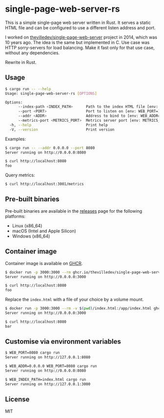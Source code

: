 # single-page-web-server-rs

This is a simple single-page web server written in Rust. It serves a static HTML file and can be configured to use a different listen address and port.

I worked on [thevilledev/single-page-web-server](https://github.com/thevilledev/single-page-web-server) project in 2014, which was 10 years ago. The idea is the same but implemented in C. Use case was HTTP sorry-servers for load balancing. Make it fast only for that use case, without any dependencies.

Rewrite in Rust.

## Usage

```bash
$ cargo run -- --help
Usage: single-page-web-server-rs [OPTIONS]

Options:
      --index-path <INDEX_PATH>      Path to the index HTML file [env: WEB_INDEX_PATH=] [default: index.html]
      --port <PORT>                  Port to listen on [env: WEB_PORT=] [default: 3000]
      --addr <ADDR>                  Address to bind to [env: WEB_ADDR=] [default: 127.0.0.1]
      --metrics-port <METRICS_PORT>  Metrics server port [env: METRICS_PORT=] [default: 3001]
  -h, --help                         Print help
  -V, --version                      Print version
  ```

Examples:

```bash
$ cargo run -- --addr 0.0.0.0 --port 8080
Server running on http://0.0.0.0:8080
```

```bash
$ curl http://localhost:8080
foo
```

Query metrics:

```bash
$ curl http://localhost:3001/metrics
```

## Pre-built binaries

Pre-built binaries are available in the [releases](https://github.com/thevilledev/single-page-web-server-rs/releases) page for the following platforms:

- Linux (x86_64)
- macOS (Intel and Apple Silicon)
- Windows (x86_64)

## Container image

Container image is available on [GHCR](https://github.com/thevilledev/single-page-web-server-rs/pkgs/container/single-page-web-server-rs).

```bash
$ docker run -p 3000:3000 --rm ghcr.io/thevilledev/single-page-web-server-rs:latest
Server running on http://0.0.0.0:3000
```

```bash
$ curl http://localhost:8080
foo
```

Replace the `index.html` with a file of your choice by a volume mount.

```bash
$ docker run -p 3000:3000 --rm -v $(pwd)/index.html:/app/index.html ghcr.io/thevilledev/single-page-web-server-rs:latest
Server running on http://0.0.0.0:3000
```

```bash
$ curl http://localhost:8080
bar
```

## Customise via environment variables

```bash
$ WEB_PORT=8080 cargo run
Server running on http://127.0.0.1:8080
```

```bash
$ WEB_ADDR=0.0.0.0 WEB_PORT=8080 cargo run
Server running on http://0.0.0.0:8080
```

```bash
$ WEB_INDEX_PATH=index.html cargo run
Server running on http://127.0.0.1:3000
```

## License

MIT